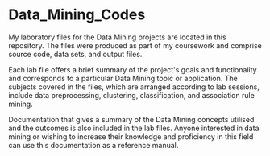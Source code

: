 # Data_Mining_Codes
My laboratory files for the Data Mining projects are located in this repository. The files were produced as part of my coursework and comprise source code, data sets, and output files.

Each lab file offers a brief summary of the project's goals and functionality and corresponds to a particular Data Mining topic or application. The subjects covered in the files, which are arranged according to lab sessions, include data preprocessing, clustering, classification, and association rule mining.

Documentation that gives a summary of the Data Mining concepts utilised and the outcomes is also included in the lab files. Anyone interested in data mining or wishing to increase their knowledge and proficiency in this field can use this documentation as a reference manual.
